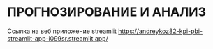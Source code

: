 # ПРОГНОЗИРОВАНИЕ И АНАЛИЗ
Ссылка на веб приложение streamlit https://andreykoz82-kpi-pbi-streamlit-app-i099sr.streamlit.app/
